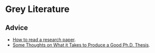 # Grey Literature

## Advice
+ [How to read a research paper](http://cseweb.ucsd.edu/~wgg/CSE210/howtoread.html).
+ [Some Thoughts on What it Takes to Produce a Good Ph.D. Thesis](https://engineering.purdue.edu/kak/HowToPhD.pdf).



